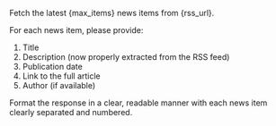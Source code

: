 Fetch the latest {max_items} news items from {rss_url}.

For each news item, please provide:
1. Title
2. Description (now properly extracted from the RSS feed)
3. Publication date
4. Link to the full article
5. Author (if available)

Format the response in a clear, readable manner with each news item clearly separated and numbered.
